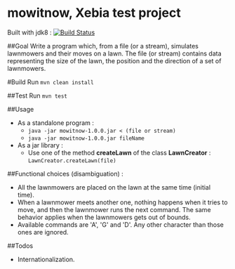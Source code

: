 # mowitnow, Xebia test project

Built with jdk8 : [![Build Status](https://travis-ci.org/Eaque/mowitnow.svg?branch=master)](https://travis-ci.org/Eaque/mowitnow)

##Goal
Write a program which, from a file (or a stream), simulates lawnmowers and their moves on a lawn.
The file (or stream) contains data representing the size of the lawn, the position and the direction of a set of lawnmowers. 

#Build
Run `mvn clean install`

##Test
Run `mvn test`

##Usage
* As a standalone program :
  * `java -jar mowitnow-1.0.0.jar < (file or stream)`
  * `java -jar mowitnow-1.0.0.jar fileName`
* As a jar library :
  * Use one of the method **createLawn** of the class **LawnCreator** : `LawnCreator.createLawn(file)`

##Functional choices (disambiguation) :

* All the lawnmowers are placed on the lawn at the same time (initial time). 
* When a lawnmower meets another one, nothing happens when it tries to move, and then the lawnmower runs the next command. The same behavior applies when the lawnmowers gets out of bounds.
* Available commands are 'A', 'G' and 'D'. Any other character than those ones are ignored.

##Todos

* Internationalization.